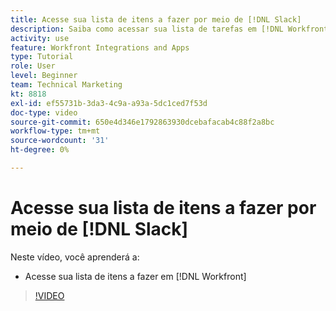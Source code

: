 ```yaml
---
title: Acesse sua lista de itens a fazer por meio de [!DNL Slack]
description: Saiba como acessar sua lista de tarefas em [!DNL Workfront]
activity: use
feature: Workfront Integrations and Apps
type: Tutorial
role: User
level: Beginner
team: Technical Marketing
kt: 8818
exl-id: ef55731b-3da3-4c9a-a93a-5dc1ced7f53d
doc-type: video
source-git-commit: 650e4d346e1792863930dcebafacab4c88f2a8bc
workflow-type: tm+mt
source-wordcount: '31'
ht-degree: 0%

---
```


# Acesse sua lista de itens a fazer por meio de [!DNL Slack]

Neste vídeo, você aprenderá a:

* Acesse sua lista de itens a fazer em [!DNL Workfront]

>[!VIDEO](https://video.tv.adobe.com/v/335118/?quality=12&learn=on)
